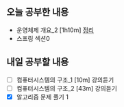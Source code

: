 ## 오늘 공부한 내용
- 운영체제 개요_2 [1h10m] [정리](https://github.com/Kuuuna98/TIL/blob/main/OS/2_%EC%9A%B4%EC%98%81%EC%B2%B4%EC%A0%9C%EA%B0%9C%EC%9A%94_2.md)
- 스프링 섹션0

## 내일 공부할 내용
- [ ] 컴퓨터시스템의 구조_1 [10m] 강의듣기
- [ ] 컴퓨터시스템의 구조_2 [43m] 강의듣기
- [X] 알고리즘 문제 풀기 1
